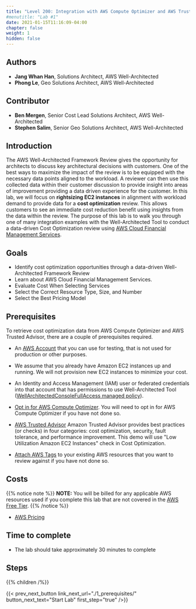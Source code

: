 ```yaml
---
title: "Level 200: Integration with AWS Compute Optimizer and AWS Trusted Advisor"
#menutitle: "Lab #1"
date: 2021-01-15T11:16:09-04:00
chapter: false
weight: 1
hidden: false
---
```

 
## Authors
- **Jang Whan Han**, Solutions Architect, AWS Well-Architected
- **Phong Le**, Geo Solutions Architect, AWS Well-Architected
 
## Contributor
- **Ben Mergen**, Senior Cost Lead Solutions Architect, AWS Well-Architected
- **Stephen Salim**, Senior Geo Solutions Architect, AWS Well-Architected
 
## Introduction
 
The AWS Well-Architected Framework Review gives the opportunity for architects to discuss key architectural decisions with customers. One of the best ways to maximize the impact of the review is to be equipped with the necessary data points aligned to the workload. A reviewer can then use this collected data within their customer discussion to provide insight into areas of improvement providing a data driven experience for the customer. In this lab, we will focus on **rightsizing EC2 instances** in alignment with workload demand to provide data for a **cost optimization** review. This allows customers to see an immediate cost reduction benefit using insights from the data within the review. The purpose of this lab is to walk you through one of many integration examples with the Well-Architected Tool to conduct a data-driven Cost Optimization review using [AWS Cloud Financial Management Services](https://aws.amazon.com/aws-cost-management/). 
 
## Goals
 
* Identify cost optimization opportunities through a data-driven Well-Architected Framework Review
* Learn about AWS Cloud Financial Management Services.
* Evaluate Cost When Selecting Services
* Select the Correct Resource Type, Size, and Number
* Select the Best Pricing Model
 
## Prerequisites
To retrieve cost optimization data from AWS Compute Optimizer and AWS Trusted Advisor, there are a couple of prerequisites required.
 
* An [AWS Account](https://portal.aws.amazon.com/gp/aws/developer/registration/index.html) that you can use for testing, that is not used for production or other purposes.

* We assume that you already have Amazon EC2 instances up and running. We will not provision new EC2 instances to minimize your cost. 
 
* An Identity and Access Management (IAM) user or federated credentials into that account that has permissions to use Well-Architected Tool ([WellArchitectedConsoleFullAccess managed policy](https://docs.aws.amazon.com/wellarchitected/latest/userguide/security_iam_id-based-policy-examples.html#security_iam_id-based-policy-examples-full-access)).
 
* [Opt in for AWS Compute Optimizer](https://docs.aws.amazon.com/compute-optimizer/latest/ug/getting-started.html). You will need to opt in for AWS Compute Optimizer if you have not done so. 
 
* [AWS Trusted Advisor](https://aws.amazon.com/premiumsupport/knowledge-center/trusted-advisor-intro/) Amazon Trusted Advisor provides best practices (or checks) in four categories: cost optimization, security, fault tolerance, and performance improvement. This demo will use "Low Utilization Amazon EC2 Instances" check in Cost Optimization.
 
* [Attach AWS Tags](https://docs.aws.amazon.com/AWSEC2/latest/UserGuide/Using_Tags.html) to your existing AWS resources that you want to review against if you have not done so. 
 
## Costs
{{% notice note %}}
**NOTE:** You will be billed for any applicable AWS resources used if you complete this lab that are not covered in the [AWS Free Tier](https://aws.amazon.com/free/).
{{% /notice %}}
* [AWS Pricing](https://aws.amazon.com/pricing/)
 
## Time to complete
- The lab should take approximately 30 minutes to complete
 
## Steps
{{% children /%}}
 
{{< prev_next_button link_next_url="./1_prerequisites/" button_next_text="Start Lab" first_step="true" />}}
